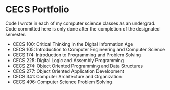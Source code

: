 # CECS Portfolio

Code I wrote in each of my computer science classes as an undergrad. Code committed here is only done after the completion of the designated semester.

- CECS 100: Critical Thinking in the Digital Information Age
- CECS 105: Introduction to Computer Engineering and Computer Science
- CECS 174: Introduction to Programming and Problem Solving
- CECS 225: Digital Logic and Assembly Programming
- CECS 274: Object Oriented Programming and Data Structures
- CECS 277: Object Oriented Application Development
- CECS 341: Computer Architecture and Organization
- CECS 496: Computer Science Problem Solving
